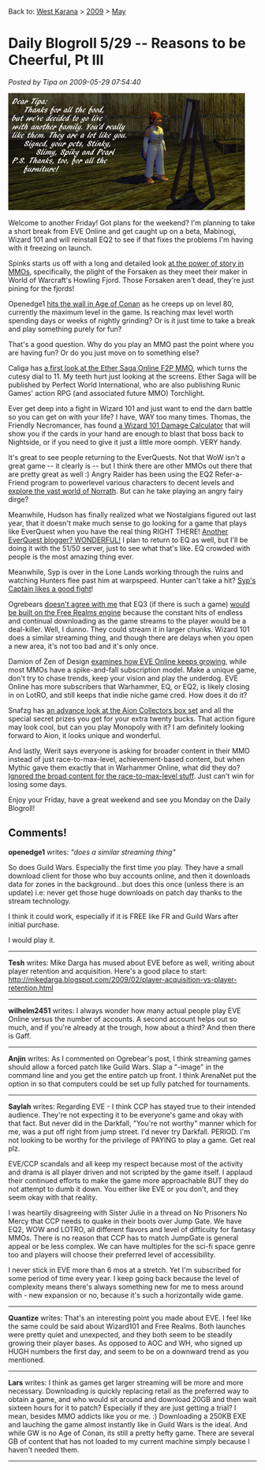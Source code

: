 Back to: [West Karana](/posts/westkarana.md) > [2009](/posts/2009/westkarana.md) > [May](./westkarana.md)
# Daily Blogroll 5/29 -- Reasons to be Cheerful, Pt III

*Posted by Tipa on 2009-05-29 07:54:40*

![everquest2-2009-05-17-07-38-31-44](../../../uploads/2009/05/everquest2-2009-05-17-07-38-31-44.jpg "everquest2-2009-05-17-07-38-31-44")

Welcome to another Friday! Got plans for the weekend? I'm planning to take a short break from EVE Online and get caught up on a beta, Mabinogi, Wizard 101 and will reinstall EQ2 to see if that fixes the problems I'm having with it freezing on launch.

Spinks starts us off with a long and detailed look [at the power of story in MMOs](http://spinksville.wordpress.com/2009/05/29/howling-fjord-sins-of-the-fathers/), specifically, the plight of the Forsaken as they meet their maker in World of Warcraft's Howling Fjord. Those Forsaken aren't dead, they're just pining for the fjords!

Openedge1 [hits the wall in Age of Conan](http://simple-n-complex.blogspot.com/2009/05/age-of-conan-grinding-for-2-hours-day.html) as he creeps up on level 80, currently the maximum level in the game. Is reaching max level worth spending days or weeks of nightly grinding? Or is it just time to take a break and play something purely for fun?

That's a good question. Why do you play an MMO past the point where you are having fun? Or do you just move on to something else?

Caliga has [a first look at the Ether Saga Online F2P MMO](http://mmogamers.freeblogit.com/2009/05/28/ether-saga-online-open-beta/), which turns the cutesy dial to 11. My teeth hurt just looking at the screens. Ether Saga will be published by Perfect World International, who are also publishing Runic Games' action RPG (and associated future MMO) Torchlight.

Ever get deep into a fight in Wizard 101 and just want to end the darn battle so you can get on with your life? I have, WAY too many times. Thomas, the Friendly Necromancer, has found [a Wizard 101 Damage Calculator](http://thefriendlynecromancer.blogspot.com/2009/05/wizard101-damage-calculator.html) that will show you if the cards in your hand are enough to blast that boss back to Nightside, or if you need to give it just a little more oomph. VERY handy.

It's great to see people returning to the EverQuests. Not that WoW isn't a great game -- it clearly is -- but I think there are other MMOs out there that are pretty great as well :) Angry Raider has been using the EQ2 Refer-a-Friend program to powerlevel various characters to decent levels and [explore the vast world of Norrath](http://www.angryraider.com/archives/116). But can he take playing an angry fairy dirge?

Meanwhile, Hudson has finally realized what we Nostalgians figured out last year, that it doesn't make much sense to go looking for a game that plays like EverQuest when you have the real thing RIGHT THERE! [Another EverQuest blogger? WONDERFUL!](http://hudshideout.com/blog/?p=2560) I plan to return to EQ as well, but I'll be doing it with the 51/50 server, just to see what that's like. EQ crowded with people is the most amazing thing ever.

Meanwhile, Syp is over in the Lone Lands working through the ruins and watching Hunters flee past him at warpspeed. Hunter can't take a hit? [Syp's Captain likes a good fight](http://biobreak.wordpress.com/2009/05/28/lotro-i-am-hero/)!

Ogrebears [doesn't agree with me](http://ogrebear.com/?p=993) that EQ3 (if there is such a game) [would be built on the Free Realms engine](../../../index.php/2009/05/28/will-everquest-iii-be-free-realms-ii/) because the constant hits of endless and continual downloading as the game streams to the player would be a deal-killer. Well, I dunno. They could stream it in larger chunks. Wizard 101 does a similar streaming thing, and though there are delays when you open a new area, it's not too bad and it's only once.

Damion of Zen of Design [examines how EVE Online keeps growing](http://www.zenofdesign.com/2009/05/28/eves-slow-burn/), while most MMOs have a spike-and-fall subscription model. Make a unique game, don't try to chase trends, keep your vision and play the underdog. EVE Online has more subscribers that Warhammer, EQ, or EQ2, is likely closing in on LotRO, and still keeps that indie niche game cred. How does it do it?

Snafzg has [an advance look at the Aion Collectors box set](http://snafzg.mmofansites.com/posts/1348-aion-collector-s-edition-details) and all the special secret prizes you get for your extra twenty bucks. That action figure may look cool, but can you play Monopoly with it? I am definitely looking forward to Aion, it looks unique and wonderful.

And lastly, Werit says everyone is asking for broader content in their MMO instead of just race-to-max-level, achievement-based content, but when Mythic gave them exactly that in Warhammer Online, what did they do? [Ignored the broad content for the race-to-max-level stuff](http://werit.blogspot.com/2009/05/vertical-progression.html). Just can't win for losing some days.

Enjoy your Friday, have a great weekend and see you Monday on the Daily Blogroll!

## Comments!

**openedge1** writes: *"does a similar streaming thing"*

So does Guild Wars. Especially the first time you play. They have a small download client for those who buy accounts online, and then it downloads data for zones in the background...but does this once (unless there is an update)
i.e: never get those huge downloads on patch day thanks to the stream technology.

I think it could work, especially if it is FREE like FR and Guild Wars after initial purchase.

I would play it.

---

**Tesh** writes: Mike Darga has mused about EVE before as well, writing about player retention and acquisition. Here's a good place to start:
http://mikedarga.blogspot.com/2009/02/player-acquisition-vs-player-retention.html

---

**wilhelm2451** writes: I always wonder how many actual people play EVE Online versus the number of accounts. A second account helps out so much, and if you're already at the trough, how about a third? And then there is Gaff.

---

**Anjin** writes: As I commented on Ogrebear's post, I think streaming games should allow a forced patch like Guild Wars. Slap a "-image" in the command line and you get the entire patch up front. I think ArenaNet put the option in so that computers could be set up fully patched for tournaments.

---

**Saylah** writes: Regarding EVE - I think CCP has stayed true to their intended audience. They're not expecting it to be everyone's game and okay with that fact. But never did in the Darkfall, "You're not worthy" manner which for me, was a put off right from jump street. I'd never try Darkfall. PERIOD. I'm not looking to be worthy for the privilege of PAYING to play a game. Get real plz.

EVE/CCP scandals and all keep my respect because most of the activity and drama is all player driven and not scripted by the game itself. I applaud their continued efforts to make the game more approachable BUT they do not attempt to dumb it down. You either like EVE or you don't, and they seem okay with that reality.

I was heartily disagreeing with Sister Julie in a thread on No Prisoners No Mercy that CCP needs to quake in their boots over Jump Gate. We have EQ2, WOW and LOTRO, all different flavors and level of difficulty for fantasy MMOs. There is no reason that CCP has to match JumpGate is general appeal or be less complex. We can have multiples for the sci-fi space genre too and players will choose their preferred level of accessibility.

I never stick in EVE more than 6 mos at a stretch. Yet I'm subscribed for some period of time every year. I keep going back because the level of complexity means there's always something new for me to mess around with - new expansion or no, because it's such a horizontally wide game.

---

**Quantize** writes: That's an interesting point you made about EVE. I feel like the same could be said about Wizard101 and Free Realms. Both launches were pretty quiet and unexpected, and they both seem to be steadily growing their player bases. As opposed to AOC and WH, who signed up HUGH numbers the first day, and seem to be on a downward trend as you mentioned.

---

**Lars** writes: I think as games get larger streaming will be more and more necessary. Downloading is quickly replacing retail as the preferred way to obtain a game, and who would sit around and download 20GB and then wait sixteen hours for it to patch? Especially if they are just getting a trial? I mean, besides MMO addicts like you or me. :) Downloading a 250KB EXE and lauching the game almost instantly like in Guild Wars is the ideal. And while GW is no Age of Conan, its still a pretty hefty game. There are several GB of content that has not loaded to my current machine simply because I haven't needed them.

---

